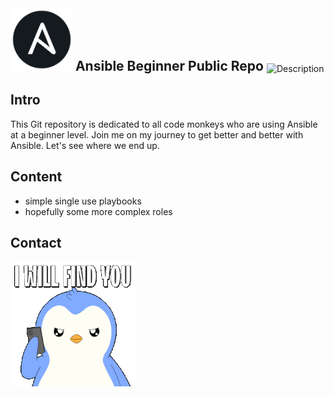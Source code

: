 <img src="images/ansible.png" alt="Example Image" width="100" height="100">
<h2 style="display: inline;">Ansible Beginner Public Repo </h2> <img src="images/your-image.png" alt="Description" style="width: 50px; height: auto; vertical-align: middle;">

Intro
-----
This Git repository is dedicated to all code monkeys who are using Ansible at a beginner level. 
Join me on my journey to get better and better with Ansible. Let's see where we end up.


Content 
-------
* simple single use playbooks
*  hopefully some more complex roles


Contact
-------
![Example GIF](images/i-will-find-you-ill-find-you.gif)
